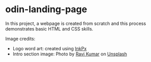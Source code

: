 # odin-landing-page

In this project, a webpage is created from scratch and this process demonstrates basic HTML and CSS skills.

Image credits:
- Logo word art: created using <a href="https://https://inkpx.com/">InkPx</a>
- Intro section image: Photo by <a href="https://unsplash.com/@vtr?utm_source=unsplash&utm_medium=referral&utm_content=creditCopyText">Ravi Kumar</a> on <a href="https://unsplash.com/photos/sKZYPerA5s0?utm_source=unsplash&utm_medium=referral&utm_content=creditCopyText">Unsplash</a>
  